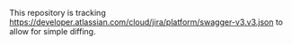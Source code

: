 This repository is tracking https://developer.atlassian.com/cloud/jira/platform/swagger-v3.v3.json to allow for simple diffing.
